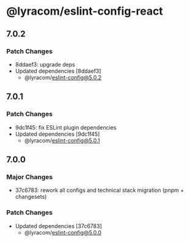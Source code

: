 # @lyracom/eslint-config-react

## 7.0.2

### Patch Changes

- 8ddaef3: upgrade deps
- Updated dependencies [8ddaef3]
  - @lyracom/eslint-config@5.0.2

## 7.0.1

### Patch Changes

- 9dc1f45: fix ESLint plugin dependencies
- Updated dependencies [9dc1f45]
  - @lyracom/eslint-config@5.0.1

## 7.0.0

### Major Changes

- 37c6783: rework all configs and technical stack migration (pnpm + changesets)

### Patch Changes

- Updated dependencies [37c6783]
  - @lyracom/eslint-config@5.0.0
